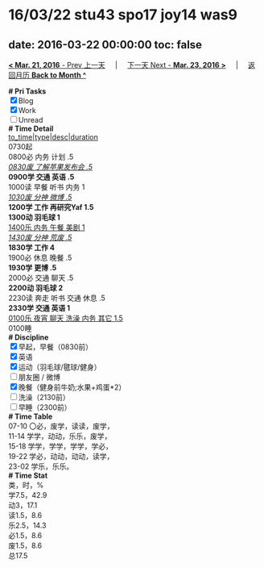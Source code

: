 # 16/03/22 stu43 spo17 joy14 was9

date: 2016-03-22 00:00:00
toc: false
---
[**< Mar. 21, 2016** - Prev 上一天](/lifelogs/2016/03/d21.md) &nbsp; &nbsp; | &nbsp; &nbsp; [下一天 Next - **Mar. 23, 2016 >**](/lifelogs/2016/03/d23.md) &nbsp; &nbsp; |  &nbsp; &nbsp; [返回月历 **Back to Month ^**](/lifelogs/2016/03/index.md)
<br/><div><b># Pri Tasks</b></div><div><input checked="true" type="checkbox"/>Blog</div><div><input checked="true" type="checkbox"/>Work</div><div><input type="checkbox"/>Unread</div><div><b># Time Detail</b></div><div><u>to_time|type|desc|duration</u></div><div>0730起</div><div>0800必 内务 计划 .5</div><div><u><i>0830废 了解苹果发布会 .5</i></u></div><div><b>0900学 交通 英语 .5</b></div><div>1000读 早餐 听书 内务 1</div><div><u><i>1030废 分神 微博 .5</i></u></div><div><b>1200学 工作 再研究Yaf 1.5</b></div><div><b>1300动 羽毛球 1</b></div><div><u>1400乐 内务 午餐 美剧 1</u></div><div><u><i>1430废 分神 荒废 .5</i></u></div><div><b>1830学 工作 4</b></div><div>1900必 休息 晚餐 .5</div><div><b>1930学 更博 .5</b></div><div>2000必 交通 聊天 .5</div><div><b>2200动 羽毛球 2</b></div><div>2230读 奔走 听书 交通 休息 .5</div><div><b>2330学 交通 英语 1</b></div><div><u>0100乐 夜宵 聊天 洗澡 内务 其它 1.5</u></div><div>0100睡</div><div><b># Discipline</b></div><div><input checked="true" type="checkbox"/>早起，早餐（0830前）</div><div><input checked="true" type="checkbox"/>英语</div><div><input checked="true" type="checkbox"/>运动（羽毛球/毽球/健身）</div><div><input type="checkbox"/>朋友圈 / 微博</div><div><input checked="true" type="checkbox"/>晚餐（健身前牛奶;水果+鸡蛋*2）</div><div><input type="checkbox"/>洗澡（2130前）</div><div><input type="checkbox"/>早睡（2300前）</div><div><b># Time Table</b></div><div>07-10 〇必，废学，读读，废学，</div><div>11-14 学学，动动，乐乐，废学，</div><div>15-18 学学，学学，学学，学必，</div><div>19-22 学必，动动，动动，读学，</div><div>23-02 学乐，乐乐。</div><div><b># Time Stat</b></div><div>类，时，%</div><div>学7.5，42.9</div><div>动3，17.1</div><div>读1.5，8.6</div><div>乐2.5，14.3</div><div>必1.5，8.6</div><div>废1.5，8.6</div><div>总17.5</div>
